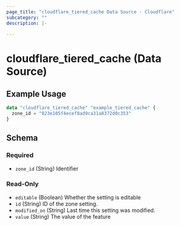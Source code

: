 ```yaml
---
page_title: "cloudflare_tiered_cache Data Source - Cloudflare"
subcategory: ""
description: |-
  
---
```


# cloudflare_tiered_cache (Data Source)



## Example Usage

```terraform
data "cloudflare_tiered_cache" "example_tiered_cache" {
  zone_id = "023e105f4ecef8ad9ca31a8372d0c353"
}
```

<!-- schema generated by tfplugindocs -->
## Schema

### Required

- `zone_id` (String) Identifier

### Read-Only

- `editable` (Boolean) Whether the setting is editable
- `id` (String) ID of the zone setting.
- `modified_on` (String) Last time this setting was modified.
- `value` (String) The value of the feature


